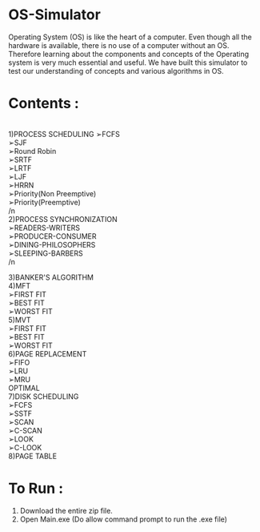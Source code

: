 # OS-Simulator

Operating System (OS) is like the heart of a computer. Even though all the hardware is available, there is no use of a computer without an OS. Therefore learning about the components and concepts of the Operating system is very much essential and useful. We have built this simulator to test our understanding of concepts and various algorithms in OS.

# Contents :
<br>
1)PROCESS SCHEDULING
  ➢FCFS <br>               
  ➢SJF  <br>             
  ➢Round Robin  <br>          
  ➢SRTF    <br>        
  ➢LRTF     <br>       
  ➢LJF     <br>       
  ➢HRRN      <br>      
  ➢Priority(Non Preemptive)<br>
  ➢Priority(Preemptive)  <br>
  /n<br>
2)PROCESS SYNCHRONIZATION<br>
  ➢READERS-WRITERS<br>
  ➢PRODUCER-CONSUMER<br>
  ➢DINING-PHILOSOPHERS<br>
  ➢SLEEPING-BARBERS<br>
/n<br>

3)BANKER'S ALGORITHM<br>
4)MFT<br>
  ➢FIRST FIT<br>
  ➢BEST FIT<br>
  ➢WORST FIT<br>
5)MVT<br>
  ➢FIRST FIT<br>
  ➢BEST FIT<br>
  ➢WORST FIT<br>
6)PAGE REPLACEMENT<br>
  ➢FIFO<br>
  ➢LRU<br>
  ➢MRU<br>
  OPTIMAL<br>
7)DISK SCHEDULING<br>
  ➢FCFS<br>
  ➢SSTF<br>
  ➢SCAN<br>
  ➢C-SCAN<br>
  ➢LOOK<br>
  ➢C-LOOK<br>
8)PAGE TABLE<br>

# To Run :
1) Download the entire zip file.
2) Open Main.exe (Do allow command prompt to run the .exe file)
